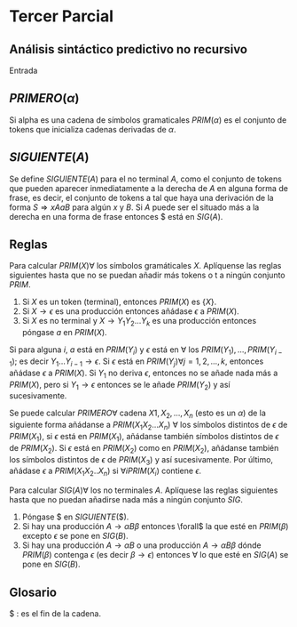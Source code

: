 # Tercer Parcial

## Análisis sintáctico predictivo no recursivo

Entrada

## $PRIMERO(\alpha)$

Si alpha es una cadena de símbolos gramaticales $PRIM(\alpha)$ es el conjunto
de tokens que inicializa cadenas derivadas de $\alpha$.

## $SIGUIENTE(A)$

Se define $SIGUIENTE(A)$ para el no terminal $A$, como el conjunto de tokens que
pueden aparecer inmediatamente a la derecha de $A$ en alguna forma de frase, es
decir, el conjunto de tokens a tal que haya una derivación de la forma $S \Rightarrow xAaB$
para algún $x$ y $B$. Si $A$ puede ser el situado más a la derecha en una forma
de frase entonces $\$$ está en $SIG(A)$.

## Reglas

Para calcular $PRIM(X) \forall$ los símbolos gramáticales $X$. Aplíquense las
reglas siguientes hasta que no se puedan añadir más tokens o t a ningún conjunto $PRIM$.

1. Si $X$ es un token (terminal), entonces $PRIM(X)$ es $\{X\}$.
2. Si $X \rightarrow \epsilon$ es una producción entonces añádase $\epsilon$ a $PRIM(X)$.
3. Si $X$ es no terminal y $X \rightarrow Y_1 Y_2 ... Y_k$ es una producción entonces
   póngase $a$ en $PRIM(X)$.

Si para alguna $i$, $a$ está en $PRIM(Y_i)$ y $\epsilon$ está en $\forall$ los
$PRIM(Y_1), ... , PRIM(Y_{i-1})$; es decir $Y_1 ... Y_{i-1} \rightarrow \epsilon$.
Si $\epsilon$ está en $PRIM(Y_j) \forall j=1,2,...,k$, entonces añádase $\epsilon$
a $PRIM(X)$. Si $Y_1$ no deriva $\epsilon$, entonces no se añade nada más a $PRIM(X)$,
pero si $Y_1 \rightarrow \epsilon$ entonces se le añade $PRIM(Y_2)$ y así sucesivamente.

Se puede calcular $PRIMERO \forall$ cadena $X1,X_2,...,X_n$ (esto es un $\alpha$)
de la siguiente forma añádanse a $PRIM(X_1 X_2 ... X_n)$ $\forall$ los símbolos
distintos de $\epsilon$ de $PRIM(X_1)$, si $\epsilon$ está en $PRIM(X_1)$, añádanse
también símbolos distintos de $\epsilon$ de $PRIM(X_2)$. Si $\epsilon$ está en $PRIM(X_2)$
como en $PRIM(X_2)$, añádanse también los símbolos distintos de $\epsilon$ de
$PRIM(X_3)$ y así sucesivamente. Por último, añádase $\epsilon$ a $PRIM(X_1 X_2 .. X_n)$
si $\forall i PRIM(X_i)$ contiene $\epsilon$.

Para calcular $SIG(A) \forall$ los no terminales $A$. Aplíquese las reglas
siguientes hasta que no puedan añadirse nada más a ningún conjunto $SIG$.

1. Póngase $\$$ en $SIGUIENTE(\$)$.
2. Si hay una producción $A \rightarrow \alpha B \beta$ entonces \forall$ la que
   esté en $PRIM(\beta)$ excepto $\epsilon$ se pone en $SIG(B)$.
3. Si hay una producción $A \rightarrow \alpha B$ o una producción $A \rightarrow \alpha B \beta$
   dónde $PRIM(\beta)$ contenga $\epsilon$ (es decir $\beta \rightarrow \epsilon$) entonces
   $\forall$ lo que esté en $SIG(A)$ se pone en $SIG(B)$.

## Glosario

$
: es el fin de la cadena.
